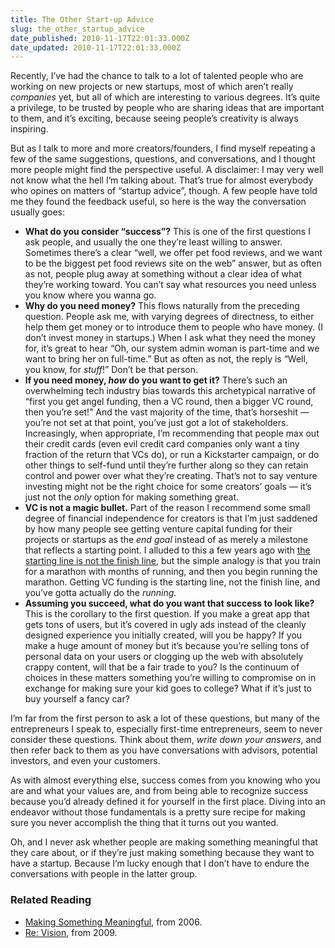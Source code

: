 ```yaml
---
title: The Other Start-up Advice
slug: the_other_startup_advice
date_published: 2010-11-17T22:01:33.000Z
date_updated: 2010-11-17T22:01:33.000Z
---
```


Recently, I’ve had the chance to talk to a lot of talented people who are working on new projects or new startups, most of which aren’t really *companies* yet, but all of which are interesting to various degrees. It’s quite a privilege, to be trusted by people who are sharing ideas that are important to them, and it’s exciting, because seeing people’s creativity is always inspiring.

But as I talk to more and more creators/founders, I find myself repeating a few of the same suggestions, questions, and conversations, and I thought more people might find the perspective useful. A disclaimer: I may very well not know what the hell I’m talking about. That’s true for almost everybody who opines on matters of “startup advice”, though. A few people have told me they found the feedback useful, so here is the way the conversation usually goes:

- **What do you consider “success”?** This is one of the first questions I ask people, and usually the one they’re least willing to answer. Sometimes there’s a clear “well, we offer pet food reviews, and we want to be the biggest pet food reviews site on the web” answer, but as often as not, people plug away at something without a clear idea of what they’re working toward. You can’t say what resources you need unless you know where you wanna go.
- **Why do you need money?** This flows naturally from the preceding question. People ask me, with varying degrees of directness, to either help them get money or to introduce them to people who have money. (I don’t invest money in startups.) When I ask what they need the money for, it’s great to hear “Oh, our system admin woman is part-time and we want to bring her on full-time.” But as often as not, the reply is “Well, you know, for *stuff*!” Don’t be that person.
- **If you need money, *how* do you want to get it?** There’s such an overwhelming tech industry bias towards this archetypical narrative of “first you get angel funding, then a VC round, then a bigger VC round, then you’re set!” And the vast majority of the time, that’s horseshit — you’re not set at that point, you’ve just got a lot of stakeholders. Increasingly, when appropriate, I’m recommending that people max out their credit cards (even evil credit card companies only want a tiny fraction of the return that VCs do), or run a Kickstarter campaign, or do other things to self-fund until they’re further along so they can retain control and power over what they’re creating. That’s not to say venture investing might not be the right choice for some creators’ goals — it’s just not the *only* option for making something great.
- **VC is not a magic bullet.** Part of the reason I recommend some small degree of financial independence for creators is that I’m just saddened by how many people see getting venture capital funding for their projects or startups as the *end goal* instead of as merely a milestone that reflects a starting point. I alluded to this a few years ago with [the starting line is not the finish line](http://dashes.com/anil/2006/11/the-starting-line.html), but the simple analogy is that you train for a marathon with months of running, and then you begin running the marathon. Getting VC funding is the starting line, not the finish line, and you’ve gotta actually do the *running*.
- **Assuming you succeed, what do you want that success to look like?** This is the corollary to the first question. If you make a great app that gets tons of users, but it’s covered in ugly ads instead of the cleanly designed experience you initially created, will you be happy? If you make a huge amount of money but it’s because you’re selling tons of personal data on your users or clogging up the web with absolutely crappy content, will that be a fair trade to you? Is the continuum of choices in these matters something you’re willing to compromise on in exchange for making sure your kid goes to college? What if it’s just to buy yourself a fancy car?

I’m far from the first person to ask a lot of these questions, but many of the entrepreneurs I speak to, especially first-time entrepreneurs, seem to never consider these questions. Think about them, *write down your answers*, and then refer back to them as you have conversations with advisors, potential investors, and even your customers.

As with almost everything else, success comes from you knowing who you are and what your values are, and from being able to recognize success because you’d already defined it for yourself in the first place. Diving into an endeavor without those fundamentals is a pretty sure recipe for making sure you never accomplish the thing that it turns out you wanted.

Oh, and I never ask whether people are making something meaningful that they care about, or if they’re just making something because they want to have a startup. Because I’m lucky enough that I don’t have to endure the conversations with people in the latter group.

### Related Reading

- [Making Something Meaningful](http://dashes.com/anil/2006/07/making-somethin.html), from 2006.
- [Re: Vision](http://dashes.com/anil/2009/03/re-vision.html), from 2009.
